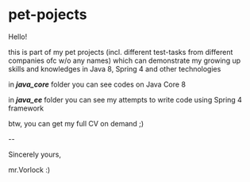 # pet-pojects
Hello!

this is part of my pet projects (incl. different test-tasks from different companies ofc w/o any names) which can demonstrate my growing up skills and knowledges in Java 8, Spring 4 and other technologies

in **_java_core_** folder you can see codes on Java Core 8

in **_java_ee_** folder you can see my attempts to write code using Spring 4 framework

btw, you can get my full CV on demand ;)

--

Sincerely yours,

mr.Vorlock :)
